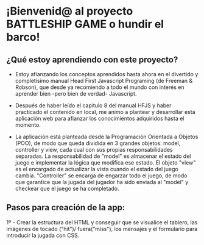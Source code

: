 # ¡Bienvenid@ al proyecto BATTLESHIP GAME o hundir el barco!

## ¿Qué estoy aprendiendo con este proyecto?

- Estoy afianzando los conceptos aprendidos hasta ahora en el divertido y completísimo manual Head First Javascript Programing (de Freeman & Robson), que desde ya recomiendo a todo el mundo con interés en aprender bien -pero bien de verdad- Javascript.

- Después de haber leído el capítulo 8 del manual HFJS y haber practicado el contenido en local, me animo a plantear y desarrollar esta aplicación web para afianzar los conocimientos adquiridos hasta el momento.

- La aplicación está planteada desde la Programación Orientada a Objetos (POO), de modo que queda dividida en 3 grandes objetos: model, controller y view, cada cual con sus propias responsabilidades separadas.
La responsabilidad de "model" es almacenar el estado del juego e implementar la lógica que modifica ese estado.
El objeto "view" es el encargado de actualizar la vista cuando el estado del juego cambia.
"Controller" se encarga de engarzar todo el juego, de modo que garantice que la jugada del jugador ha sido enviada al "model" y checkear que el juego se ha completado.

## Pasos para creación de la app:

1º - Crear la estructura del HTML y conseguir que se visualice el tablero, las imágenes de tocado ("hit")/ fuera("miss"), los mensajes y el formulario para introducir la jugada con CSS.

